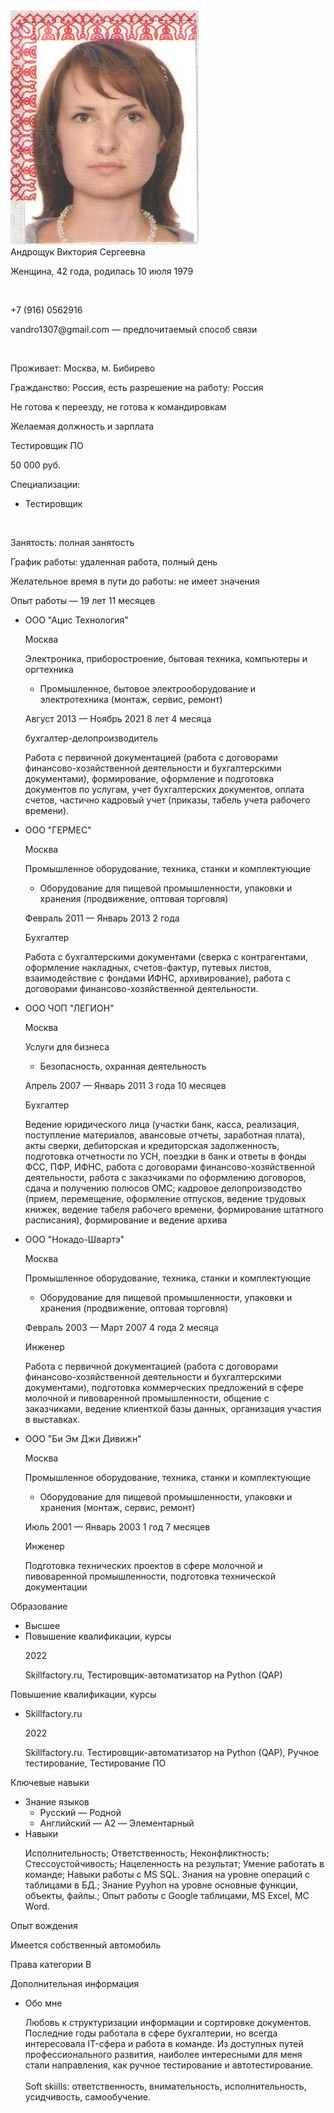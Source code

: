 <html>
<head>
   <meta http-equiv="Content-Type" content="text/html; charset=UTF-8">
   <title>Резюме "Тестировщик ПО"</title>

</head>
<body>
 <div class="gallery">
  <a target="_blank">
    <img src="image001.png">
  </a>
  <div class="desc">Андрощук Виктория Сергеевна</div>
 </div>	
   <div class="resume">
      </p>
      <p>
         Женщина, 42 года, родилась 
         <text>10</text>
         <text>июля</text>
         <text>1979</text>
      </p>
      <br>
      <p>+7 (916) 0562916</p>
      <p>vandro1307@gmail.com<span class="info"> — предпочитаемый способ связи</span></p>
      <br>
      <p>Проживает: Москва, м. Бибирево</p>
      <p>Гражданство: Россия, есть разрешение на работу: Россия</p>
      <p>Не готова к переезду, не готова к командировкам</p>
      <p class="resume__block">Желаемая должность и зарплата</p>
      <p class="resume__position">Тестировщик ПО</p>
      <p><span class="resume__salary">50 000</span> руб.</p>
      <p>Специализации:</p>
      <ul class="resume-profession-roles">
         <li class="resume-profession-role">Тестировщик</li>
      </ul>
      <br>
      <p>
      <p>Занятость: полная занятость</p>
      <p>График работы: удаленная работа, полный день</p>
      </p>
      <p>Желательное время в пути до работы: не имеет значения</p>
      <p class="resume__block">Опыт работы — 19 лет 11 месяцев</p>
      <ul>
         <li class="resume-experience">
            <span class="resume-experience__company">ООО "Ацис Технология"</span>
            <p class="info">Москва</p>
            <p>Электроника, приборостроение, бытовая техника, компьютеры и оргтехника</p>
            <ul>
               <li class="resume-subindustry">Промышленное, бытовое электрооборудование и электротехника (монтаж, сервис, ремонт)</li>
            </ul>
            <p class="bloko-form-hint">Август 2013 — Ноябрь 2021 8 лет 4 месяца</p>
            <p class="resume-experience__position">бухгалтер-делопроизводитель</p>
            <p>
               <description>Работа с первичной документацией (работа с договорами финансово-хозяйственной деятельности и бухгалтерскими документами), формирование, оформление и подготовка документов по услугам, учет бухгалтерских документов, оплата счетов, частично кадровый учет (приказы, табель учета рабочего времени).</description>
            </p>
         </li>
         <li class="resume-experience">
            <span class="resume-experience__company">ООО "ГЕРМЕС"</span>
            <p class="info">Москва</p>
            <p>Промышленное оборудование, техника, станки и комплектующие</p>
            <ul>
               <li class="resume-subindustry">Оборудование для пищевой промышленности, упаковки и хранения (продвижение, оптовая торговля)</li>
            </ul>
            <p class="bloko-form-hint">Февраль 2011 — Январь 2013 2 года</p>
            <p class="resume-experience__position">Бухгалтер</p>
            <p>
               <description>Работа с  бухгалтерскими документами (сверка с контрагентами, оформление накладных, счетов-фактур, путевых листов, взаимодействие с фондами ИФНС, архивирование), работа с договорами финансово-хозяйственной деятельности.</description>
            </p>
         </li>
         <li class="resume-experience">
            <span class="resume-experience__company">ООО ЧОП "ЛЕГИОН"</span>
            <p class="info">Москва</p>
            <p>Услуги для бизнеса</p>
            <ul>
               <li class="resume-subindustry">Безопасность, охранная деятельность</li>
            </ul>
            <p class="bloko-form-hint">Апрель 2007 — Январь 2011 3 года 10 месяцев</p>
            <p class="resume-experience__position">Бухгалтер</p>
            <p>
               <description>Ведение юридического лица (участки банк, касса, реализация, поступление материалов, авансовые отчеты, заработная плата), акты сверки, дебиторская и кредиторская задолженность, подготовка отчетности по УСН, поездки в банк и ответы в фонды ФСС, ПФР, ИФНС, работа с договорами финансово-хозяйственной деятельности, работа с заказчиками по оформлению договоров, сдача и получению полюсов ОМС;  кадровое делопроизводство (прием, перемещение, оформление отпусков, ведение трудовых книжек, ведение табеля рабочего времени, формирование штатного расписания), формирование и ведение архива</description>
            </p>
         </li>
         <li class="resume-experience">
            <span class="resume-experience__company">ООО "Нокадо-Швартэ"</span>
            <p class="info">Москва</p>
            <p>Промышленное оборудование, техника, станки и комплектующие</p>
            <ul>
               <li class="resume-subindustry">Оборудование для пищевой промышленности, упаковки и хранения (продвижение, оптовая торговля)</li>
            </ul>
            <p class="bloko-form-hint">Февраль 2003 — Март 2007 4 года 2 месяца</p>
            <p class="resume-experience__position">Инженер</p>
            <p>
               <description>Работа с первичной документацией (работа с договорами финансово-хозяйственной деятельности и бухгалтерскими документами), подготовка коммерческих предложений в сфере молочной и пивоваренной промышленности, общение с заказчиками, ведение клиенткой базы данных, организация участия в выставках.</description>
            </p>
         </li>
         <li class="resume-experience">
            <span class="resume-experience__company">ООО "Би Эм Джи Дивижн"</span>
            <p class="info">Москва</p>
            <p>Промышленное оборудование, техника, станки и комплектующие</p>
            <ul>
               <li class="resume-subindustry">Оборудование для пищевой промышленности, упаковки и хранения (монтаж, сервис, ремонт)</li>
            </ul>
            <p class="bloko-form-hint">Июль 2001 — Январь 2003 1 год 7 месяцев</p>
            <p class="resume-experience__position">Инженер</p>
            <p>
               <description>Подготовка технических проектов в сфере молочной и пивоваренной промышленности, подготовка технической документации</description>
            </p>
         </li>
      </ul>
      <p class="resume__block">Образование</p>
      <ul>
         <li>Высшее</li>
         <li class="resume-education">
            <span class="resume-education__name">Повышение квалификации, курсы</span>
            <p class="bloko-form-hint">2022</p>
         </li>
         <p>Skillfactory.ru, Тестировщик-автоматизатор на Python (QAP)</p>
      </ul>
      <p class="resume__block">Повышение квалификации, курсы</p>
      <ul>
         <li class="resume-education">
            <span class="resume-education__name">Skillfactory.ru</span>
            <p class="bloko-form-hint">2022</p>
         </li>
         <p>Skillfactory.ru. Тестировщик-автоматизатор на Python (QAP), Ручное тестирование, Тестирование ПО</p>
      </ul>
      <p class="resume__block">Ключевые навыки</p>
      <ul>
         <li class="resume-skils">
            <span class="bloko-form-hint">Знание языков</span>
            <ul class="resume-skils__item">
               <li>Русский<span class="info"> — Родной</span></li>
               <li>Английский<span class="info"> — A2 — Элементарный</span></li>
            </ul>
         </li>
         <li class="resume-skils">
            <span class="bloko-form-hint">Навыки</span>
            <p class="resume-skils__item"><span>Исполнительность; </span><span>Ответственность; </span><span>Неконфликтность; </span><span>Стессоустойчивость; </span><span>Нацеленность на результат; </span><span>Умение работать в команде; </span><span>Навыки работы с MS SQL. Знания на уровне операций с таблицами в БД.; </span><span>Знание Pyyhon на уровне основные функции, объекты, файлы.; </span><span>Опыт работы с Google таблицами, MS Excel, MC Word.</span></p>
         </li>
      </ul>
      <p class="resume__block">Опыт вождения</p>
      <p>Имеется собственный автомобиль</p>
      Права категории B
      <p class="resume__block">Дополнительная информация</p>
      <ul>
         <li class="resume-skils">
            <span class="bloko-form-hint">Обо мне</span>
            <p class="resume-skils__item">
               <string>Любовь к структуризации информации и сортировке документов. Последние годы работала в сфере бухгалтерии, но всегда интересовала IT-сфера и работа в команде. Из доступных путей профессионального развития, наиболее интересными для меня стали направления, как ручное тестирование и автотестирование.<br><br>Soft skiills: ответственность, внимательность, исполнительность, усидчивость, самообучение.<br></string>
            </p>
         </li>
      </ul>
      </p>
   </div>
</body>
</html>
